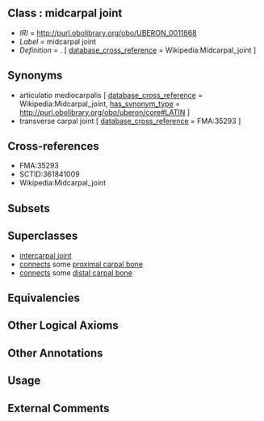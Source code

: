 
## Class : midcarpal joint

 * *IRI* = http://purl.obolibrary.org/obo/UBERON_0011868
 * *Label* = midcarpal joint
 * *Definition* = . [ [database_cross_reference](../../ef/oboInOwl#hasDbXref.md) = Wikipedia:Midcarpal_joint ]

## Synonyms

 * articulatio mediocarpalis [ [database_cross_reference](../../ef/oboInOwl#hasDbXref.md) = Wikipedia:Midcarpal_joint, [has_synonym_type](../../pe/oboInOwl#hasSynonymType.md) = http://purl.obolibrary.org/obo/uberon/core#LATIN ]
 * transverse carpal joint [ [database_cross_reference](../../ef/oboInOwl#hasDbXref.md) = FMA:35293 ]

## Cross-references

 * FMA:35293
 * SCTID:361841009
 * Wikipedia:Midcarpal_joint

## Subsets


## Superclasses

 * [intercarpal joint](../../UBERON/32/UBERON_0011132.md)
 * [connects](../../ts/core#connects.md) some [proximal carpal bone](../../UBERON/80/UBERON_0001480.md)
 * [connects](../../ts/core#connects.md) some [distal carpal bone](../../UBERON/81/UBERON_0001481.md)

## Equivalencies


## Other Logical Axioms


## Other Annotations


## Usage


## External Comments

